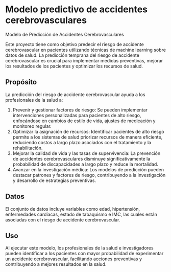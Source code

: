 # Modelo predictivo de accidentes cerebrovasculares 
Modelo de Predicción de Accidentes Cerebrovasculares

Este proyecto tiene como objetivo predecir el riesgo de accidente cerebrovascular en pacientes utilizando técnicas de machine learning sobre datos de salud. La predicción temprana del riesgo de accidente cerebrovascular es crucial para implementar medidas preventivas, mejorar los resultados de los pacientes y optimizar los recursos de salud.

## Propósito
La predicción del riesgo de accidente cerebrovascular ayuda a los profesionales de la salud a:

1. Prevenir y gestionar factores de riesgo: Se pueden implementar intervenciones personalizadas para pacientes de alto riesgo, enfocándose en cambios de estilo de vida, ajustes de medicación y monitoreo regular.
2. Optimizar la asignación de recursos: Identificar pacientes de alto riesgo permite a los sistemas de salud priorizar recursos de manera eficiente, reduciendo costos a largo plazo asociados con el tratamiento y la rehabilitación.
3. Mejorar la calidad de vida y las tasas de supervivencia: La prevención de accidentes cerebrovasculares disminuye significativamente la probabilidad de discapacidades a largo plazo y reduce la mortalidad.
4. Avanzar en la investigación médica: Los modelos de predicción pueden destacar patrones y factores de riesgo, contribuyendo a la investigación y desarrollo de estrategias preventivas.

## Datos
El conjunto de datos incluye variables como edad, hipertensión, enfermedades cardíacas, estado de tabaquismo e IMC, las cuales están asociadas con el riesgo de accidente cerebrovascular.

## Uso
Al ejecutar este modelo, los profesionales de la salud e investigadores pueden identificar a los pacientes con mayor probabilidad de experimentar un accidente cerebrovascular, facilitando acciones preventivas y contribuyendo a mejores resultados en la salud.
